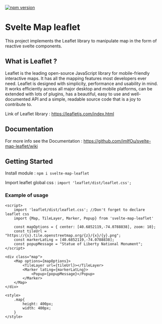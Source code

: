 [![npm version](https://badge.fury.io/js/svelte-map-leaflet.svg)](https://badge.fury.io/js/svelte-map-leaflet)

# Svelte Map leaflet

This project implements the Leaflet library to manipulate map in the form of reactive svelte components.

## What is Leaflet ?  

Leaflet is the leading open-source JavaScript library for mobile-friendly interactive maps. It has all the mapping features most developers ever need.
Leaflet is designed with simplicity, performance and usability in mind. It works efficiently across all major desktop and mobile platforms, can be extended with lots of plugins, has a beautiful, easy to use and well-documented API and a simple, readable source code that is a joy to contribute to.

Link of Leaflet library :  https://leafletjs.com/index.html

## Documentation

For more info see the Documentation : https://github.com/imIfOu/svelte-map-leaflet/wiki

## Getting Started

Install module : `npm i svelte-map-leaflet`

Import leaflet global css :  `import 'leaflet/dist/leaflet.css';`

### Example of usage
```svelte
<script>
    import 'leaflet/dist/leaflet.css'; //Don't forget to declare leaflet css
    import {Map, TileLayer, Marker, Popup} from 'svelte-map-leaflet'

    const mapOptions = { center: [40.6852119,-74.0788838], zoom: 10};
    const tileUrl = "https://{s}.tile.openstreetmap.org/{z}/{x}/{y}.png";
    const markerLatLng = [40.6852119,-74.0788838];
    const popupMessage = "Statue of Liberty National Monument";
</script>

<div class="map">
    <Map options={mapOptions}>
        <TileLayer url={tileUrl}></TileLayer>
        <Marker latLng={markerLatLng}>
            <Popup>{popupMessage}</Popup>
        </Marker>
    </Map>
</div>

<style>
    .map{
        height: 400px;
        width: 400px;
    }
</style>
```